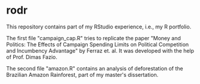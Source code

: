 # rodr
This repository contains part of my RStudio experience, i.e., my R portfolio.

The first file "campaign_cap.R" tries to replicate the paper "Money and Politics: The Effects of Campaign Spending Limits on Political Competition and Incumbency Advantage" by Ferraz et. al. It was developed with the help of Prof. Dimas Fazio.

The second file "amazon.R" contains an analysis of deforestation of the Brazilian Amazon Rainforest, part of my master's dissertation.
